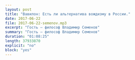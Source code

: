 ```yaml
---
layout: post
title: "Вавилон: Есть ли альтернатива вождизму в России."
date: 2017-06-22
file: 2017-06-22-semenov.mp3
excerpt: "Гость — философ Владимир Семенов"
summary: "Гость — философ Владимир Семенов"
duration: "01:08:25"
length: 37933870
explicit: "no"
block: "yes"
---
```

